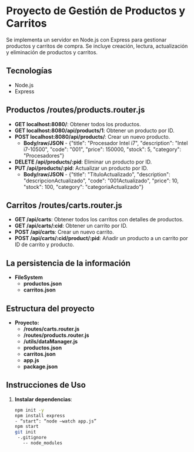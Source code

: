 
# Proyecto de Gestión de Productos y Carritos
Se implementa un servidor en Node.js con Express para gestionar productos y carritos de compra. Se incluye creación, lectura, actualización y eliminación de productos y carritos.

## Tecnologías
- Node.js
- Express

## Productos /routes/products.router.js
- **GET localhost:8080/**: Obtener todos los productos.
- **GET localhost:8080/api/products/1**: Obtener un producto por ID.
- **POST localhost:8080/api/products/**: Crear un nuevo producto.
  - **Body/raw/JSON** - {"title": "Procesador Intel i7", "description": "Intel i7-10500", "code": "001", "price": 150000, "stock": 5, "category": "Procesadores"}
- **DELETE /api/products/:pid**: Eliminar un producto por ID.
- **PUT /api/products/:pid**: Actualizar un producto por ID.
  - **Body/raw/JSON** - {"title": "TituloActualizado", "description": "descripcionActualizado", "code": "001Actualizado", "price": 10, "stock": 100, "category": "categoriaActualizado"}


## Carritos /routes/carts.router.js
- **GET /api/carts**: Obtener todos los carritos con detalles de productos.
- **GET /api/carts/:cid**: Obtener un carrito por ID.
- **POST /api/carts**: Crear un nuevo carrito.
- **POST /api/carts/:cid/product/:pid**: Añadir un producto a un carrito por ID de carrito y producto.


## La persistencia de la información
- **FileSystem**
  - **productos.json**
  - **carritos.json**


## Estructura del proyecto
- **Proyecto:**
  - **/routes/carts.router.js**
  - **/routes/products.router.js**
  - **/utils/dataManager.js**
  - **productos.json**
  - **carritos.json**
  - **app.js**
  - **package.json**

## Instrucciones de Uso

1. **Instalar dependencias**:
   ```bash
   npm init -y
   npm install express
   - “start”: “node –watch app.js”
   npm start
   git init
    -.gitignore 
      -- node_modules

   